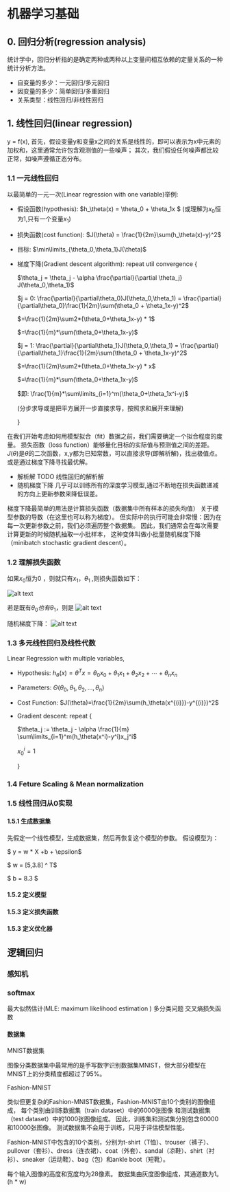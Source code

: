 机器学习基础
===



## 0. 回归分析(regression analysis)

统计学中，回归分析指的是确定两种或两种以上变量间相互依赖的定量关系的一种统计分析方法。
+ 自变量的多少：一元回归/多元回归
+ 因变量的多少：简单回归/多重回归
+ 关系类型：线性回归/非线性回归

## 1. 线性回归(linear regression)
y = f(x), 首先，假设变量y和变量x之间的关系是线性的，即可以表示为x中元素的加权和，这里通常允许包含观测值的一些噪声； 其次，我们假设任何噪声都比较正常，如噪声遵循正态分布。

### 1.1 一元线性回归

以最简单的一元一次(Linear regression with one variable)举例: 

+ 假设函数(hypothesis): $h_\theta(x) = \theta_0 + \theta_1x $ (或理解为$x_0$恒为1,只有一个变量$x_1$) 
+ 损失函数(cost function): $J(\theta) = \frac{1}{2m}\sum(h_\theta(x)-y)^2$
+ 目标: $\min\limits_{\theta_0,\theta_1}J(\theta)$ 
+ 梯度下降(Gradient descent algorithm): repeat util convergence {
  
    $\theta_j = \theta_j - \alpha \frac{\partial}{\partial \theta_j} J(\theta_0,\theta_1)$

    $j = 0: \frac{\partial}{\partial\theta_0}J(\theta_0,\theta_1) 
    = \frac{\partial}{\partial\theta_0}\frac{1}{2m}\sum(\theta_0 + \theta_1x-y)^2$

    $=\frac{1}{2m}\sum2*(\theta_0+\theta_1x-y) * 1$
    
    $=\frac{1}{m}*\sum(\theta_0+\theta_1x-y)$

    $j = 1: \frac{\partial}{\partial\theta_1}J(\theta_0,\theta_1) 
    = \frac{\partial}{\partial\theta_1}\frac{1}{2m}\sum(\theta_0 + \theta_1x-y)^2$

    $=\frac{1}{2m}\sum2*(\theta_0+\theta_1x-y) * x$
    
    $=\frac{1}{m}*\sum(\theta_0+\theta_1x-y)$

    $即: \frac{1}{m}*\sum\limits_{i=1}^m(\theta_0+\theta_1x^i-y)$

    (分步求导或是把平方展开一步直接求导，按照求和展开来理解)

    }

 在我们开始考虑如何用模型拟合（fit）数据之前，我们需要确定一个拟合程度的度量。 损失函数（loss function）能够量化目标的实际值与预测值之间的差距。 
$J(\theta)$是$\theta$的二次函数，x,y都为已知常数，可以直接求导(即解析解)，找出极值点。或是通过梯度下降寻找最优解。
+ 解析解 TODO 线性回归的解析解
+ 随机梯度下降 几乎可以训练所有的深度学习模型,通过不断地在损失函数递减的方向上更新参数来降低误差。

梯度下降最简单的用法是计算损失函数（数据集中所有样本的损失均值） 关于模型参数的导数（在这里也可以称为梯度）。 但实际中的执行可能会非常慢：因为在每一次更新参数之前，我们必须遍历整个数据集。 因此，我们通常会在每次需要计算更新的时候随机抽取一小批样本， 这种变体叫做小批量随机梯度下降（minibatch stochastic gradient descent）。

### 1.2 理解损失函数
如果$x_0$恒为0 ，则就只有$x_1$，$\theta_1$ ,则损失函数如下：

![alt text](costfunction_theta1.png)

若是既有$\theta_0也有\theta_1$，则是
![alt text](costfunction_theta.png)

随机梯度下降：
![alt text](gradient_descent.png)


### 1.3 多元线性回归及线性代数

Linear Regression with multiple variables,

+ Hypothesis: $h_\theta(x) = \theta^Tx = \theta_0x_0 + \theta_1x_1 + \theta_2x_2 + \cdots + \theta_nx_n$
+ Parameters: $\Theta (\theta_0,\theta_1,\theta_2,\ldots,\theta_n )$
+ Cost Function: $J(\theta)=\frac{1}{2m}\sum(h_\theta(x^{(i)})-y^{(i)})^2$
+ Gradient descent: repeat {

    $\theta_j := \theta_j - \alpha \frac{1}{m} \sum\limits_{i=1}^m(h_\theta(x^i)-y^i)x_j^i$

    $x_0^i = 1$
    
    }

### 1.4 Feture Scaling & Mean normalization ###

### 1.5 线性回归从0实现 ###

#### 1.5.1 生成数据集 #### 

先假定一个线性模型，生成数据集，然后再恢复这个模型的参数。
假设模型为：

$ y = w * X +b + \epsilon$

$ w = [5,3.8] ^ T$ 

$ b = 8.3 $

#### 1.5.2 定义模型 #### 
#### 1.5.3 定义损失函数 #### 
#### 1.5.3 定义优化器 #### 

## 逻辑回归

### 感知机

### softmax

最大似然估计(MLE: maximum likelihood estimation )
多分类问题
交叉熵损失函数


#### 数据集 ####
MNIST数据集

图像分类数据集中最常用的是手写数字识别数据集MNIST，但大部分模型在MNIST上的分类精度都超过了95%。

Fashion-MNIST

类似但更复杂的Fashion-MNIST数据集，Fashion-MNIST由10个类别的图像组成， 每个类别由训练数据集（train dataset）中的6000张图像 和测试数据集（test dataset）中的1000张图像组成。 因此，训练集和测试集分别包含60000和10000张图像。 测试数据集不会用于训练，只用于评估模型性能。

Fashion-MNIST中包含的10个类别，分别为t-shirt（T恤）、trouser（裤子）、pullover（套衫）、dress（连衣裙）、coat（外套）、sandal（凉鞋）、shirt（衬衫）、sneaker（运动鞋）、bag（包）和ankle boot（短靴）。 

每个输入图像的高度和宽度均为28像素。 数据集由灰度图像组成，其通道数为1。(h * w)


